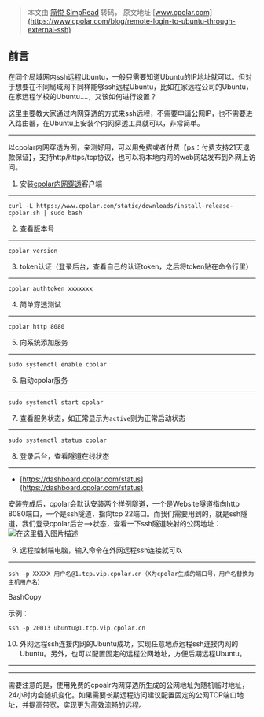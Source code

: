 > 本文由 [简悦 SimpRead](http://ksria.com/simpread/) 转码， 原文地址 [www.cpolar.com](https://www.cpolar.com/blog/remote-login-to-ubuntu-through-external-ssh)

前言
--

在同个局域网内ssh远程Ubuntu，一般只需要知道Ubuntu的IP地址就可以。但对于想要在不同局域网下同样能够ssh远程Ubuntu，比如在家远程公司的Ubuntu，在家远程学校的Ubuntu….，又该如何进行设置？

这里主要教大家通过内网穿透的方式来ssh远程，不需要申请公网IP，也不需要进入路由器，在Ubuntu上安装个内网穿透工具就可以，非常简单。

* * *

以cpolar内网穿透为例，亲测好用，可以用免费或者付费【ps：付费支持21天退款保证】，支持http/https/tcp协议，也可以将本地内网的web网站发布到外网上访问。

1. 安装[cpolar内网穿透](https://www.cpolar.com/)客户端
---------------------------------------------

```
curl -L https://www.cpolar.com/static/downloads/install-release-cpolar.sh | sudo bash 
```

2. 查看版本号
--------

```
cpolar version 
```

3. token认证（登录后台，查看自己的认证token，之后将token贴在命令行里）
--------------------------------------------

```
cpolar authtoken xxxxxxx 
```

4. 简单穿透测试
---------

```
cpolar http 8080 
```

5. 向系统添加服务
----------

```
sudo systemctl enable cpolar 
```

6. 启动cpolar服务
-------------

```
sudo systemctl start cpolar 
```

7. 查看服务状态，如正常显示为`active`则为正常启动状态
--------------------------------

```
sudo systemctl status cpolar 
```

8. 登录后台，查看隧道在线状态
----------------

*   [https://dashboard.cpolar.com/status](https://dashboard.cpolar.com/status)

安装完成后，cpolar会默认安装两个样例隧道，一个是Website隧道指向http 8080端口，一个是ssh隧道，指向tcp 22端口。而我们需要用到的，就是ssh隧道，我们登录cpolar后台–>状态，查看一下ssh隧道映射的公网地址：  
![在这里插入图片描述](https://images.cpolar.com/img/3ed35da0a1ae46768b550081aa1202c6.png)

9. 远程控制端电脑，输入命令在外网远程ssh连接就可以
----------------------------

```
ssh -p XXXXX 用户名@1.tcp.vip.cpolar.cn（X为cpolar生成的端口号，用户名替换为主机用户名） 
```

BashCopy

示例：

```
ssh -p 20013 ubuntu@1.tcp.vip.cpolar.cn 
```

10. 外网远程ssh连接内网的Ubuntu成功，实现任意地点远程ssh连接内网的Ubuntu。另外，也可以配置固定的远程公网地址，方便后期远程Ubuntu。
-------------------------------------------------------------------------------

* * *

需要注意的是，使用免费的cpoalr内网穿透所生成的公网地址为随机临时地址，24小时内会随机变化。如果需要长期远程访问建议配置固定的公网TCP端口地址，并提高带宽，实现更为高效流畅的远程。